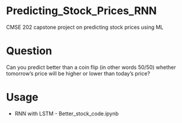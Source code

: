 # Predicting_Stock_Prices_RNN
CMSE 202 capstone project on predicting stock prices using ML

# Question
Can you predict better than a coin flip (in other words 50/50) whether tomorrow’s price will be higher or lower than today’s price?

# Usage
* RNN with LSTM - Better_stock_code.ipynb
